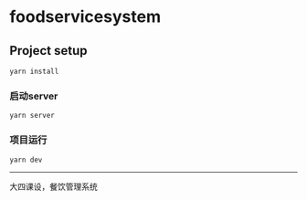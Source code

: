 # foodservicesystem 
## Project setup
```
yarn install
```

### 启动server
```
yarn server
```

### 项目运行
```
yarn dev
```

----
大四课设，餐饮管理系统
